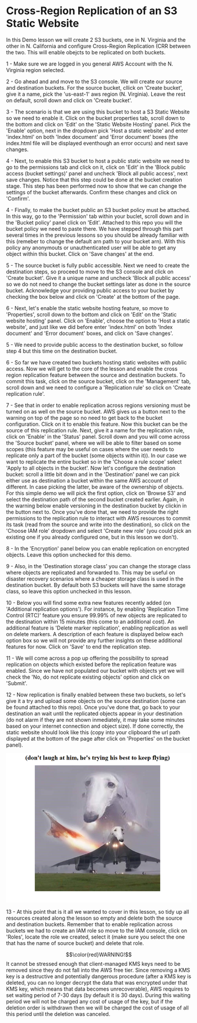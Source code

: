 # Cross-Region Replication of an S3 Static Website

In this Demo lesson we will create 2 S3 buckets, one in N. Virginia and the other in N. California and configure Cross-Region Replication (CRR between the two. This will enable obejcts to be replicated on both buckets. <br/>

1 - Make sure we are logged in you general AWS Account with the N. Virginia region selected. <br/>

2 - Go ahead and and move to the S3 console. We will create our source and destination buckets. For the source bucket, cllick on 'Create bucket', give it a name, pick the 'us-east-1' aws region (N. Virginia). Leave the rest on default, scroll down and click on 'Create bucket'. <br/>

3 - The scenario is that we are using this bucket to host a S3 Static Website so we need to enable it. Click on the bucket properties tab, scroll down to the bottom and click on 'Edit' on the 'Static Website Hosting' panel. Pick the 'Enable' option, next in the dropdown pick 'Host a static website' and enter 'index.html' on both 'Index document' and 'Error document' boxes (the index.html file will be displayed eventhough an error occurs) and next save changes. <br/>

4 - Next, to enable this S3 bucket to host a public static website we need to go to the permissions tab and click on it, click on 'Edit' in the 'Block public access (bucket settings)' panel and uncheck 'Block all public access', next save changes. Notice that this step could be done at the bucket creation stage. This step has been performed now to show that we can change the settings of the bucket afterwards. Confirm these changes and click on 'Confirm'.<br/>

4 - Finally, to make the bucket public an S3 bucket policy must be attached. In this way, go to the 'Permission' tab within your buclet, scroll down and in the 'Bucket policy' panel click on 'Edit'. Attached to this repo you will the bucket policy we need to paste there. We have stepped through this part several times in the previous lessons so you should be already familiar with this (remeber to change the default arn path to your bucket arn). With this policy any anonymouts or unauthenticated user will be able to get any object within this bucket. Click on 'Save changes' at the end. <br/>

5 - The source bucket is fully public accessible. Next we need to create the destination steps, so proceed to move to the S3 console and click on 'Create bucket'. Give it a unique name and uncheck 'Block all public access' so we do not need to change the bucket settings later as done in the source bucket. Acknowledge your providing public access to your bucket by checking the box below and click on 'Create' at the bottom of the page. <br/>

6 - Next, let's enable the static website hosting feature, so move to 'Properties', scroll down to the bottom and click on 'Edit' on the 'Static website hosting' panel. Click on 'Enable', choose the option to 'Host a static website', and just like we did before enter 'index.html' on both 'Index document' and 'Error document' boxes, and click on 'Save changes'. <br/>

5 - We need to provide public access to the destination bucket, so follow step 4 but this time on the destination bucket. <br/>

6 - So far we have created two buckets hosting static websites  with public access. Now we will get to the core of the lesson and enable the cross region replication feature between the source and destination buckets. To commit this task, click on the source bucket, click on the 'Management' tab, scroll down and we need to configure a 'Replication rule' so click on 'Create replication rule'. <br/>

7 -  See that in order to enable replication across regions versioning must be turned on as well on the source bucket. AWS gives us a button next to the warning on top of the page so no need to get back to the bucket configuration. Click on it to enable this feature. Now this bucket can be the source of this replication rule. Next, give it a name for the replication rule, click on 'Enable' in the 'Status' panel. Scroll down and you will come across the 'Source bucket' panel, where we will be able to filter based on some scopes (this feature may be useful on cases where the user needs to replicate only a part of the bucket (some objects within it)). In our case we want to replicate the entire bucket so in the 'Choose a rule scope' select 'Apply to all objects in the bucket'. Now let's configure the destination bucket: scroll a little bit down and in the 'Destination' panel we can pick either use as destination a bucket within the same AWS account of different. In case picking the latter, be aware of the ownership of objects. For this simple demo we will pick the first option, click on 'Browse S3' and select the destination path of the second bucket created earlier. Again, in the warning below enable versioning in the destination bucket by clickin in the button next to. Once you've done that, we need to provide the right permissions to the replication rule to interact with AWS resources to commit its task (read from the source and write into the destination), so click on the 'Choose IAM role' dropdown and select 'Create new role' (you could pick an existing one if you already configured one, but in this lesson we don't). <br/>

8 - In the 'Encryption' panel below you can enable replication on encrypted objects. Leave this option unchecked for this demo. <br/>

9 - Also, in the 'Destination storage class' you can change the storage class where objects are replicated and forwarded to. This may be useful on disaster recovery scenarios where a cheaper storage class is used in the destination bucket. By default both S3 buckets will have the same storage class, so leave this option unchecked in this lesson. <br/>

10 - Below you will find some extra new features recently added (on 'Additional replication options'). For instance, by enabling 'Replication Time Control (RTC)' feature you ensure 99.99% of new objects are replicated to the destination within 15 minutes (this come to an additional cost). An additional feature is 'Delete marker replication', enabling replication as well on delete markers. A description of each feature is displayed below each option box so we will not provide any further insights on these additional features for now. Click on 'Save' to end the replication step. <br/>

11 - We will come across a pop up offering the possibility to spread replication on objects which existed before the replication feature was enabled. Since we have not populated our bucket with objects yet we will check the 'No, do not replicate existing objects' option and click on 'Submit'. <br/>

12 - Now replication is finally enabled between these two buckets, so let's give it a try and upload some objects on the source destination (some can be found attached to this repo). Once you've done that, go back to your destination an wait until the replicated objects appear in your destination (do not alarm if they are not shown inmediately, it may take some minutes based on your internet connection and object size). If done correctly, the static website should look like this (copy into your clipboard the url path displayed at the bottom of the page after click on 'Properties' on the bucket panel).<br/>

![The best plane in the world](plane.png)
<br/>

13 - At this point that is it all we wanted to cover in this lesson, so tidy up all resources created along the lesson so empty and delete both the source and destination buckets. Remember that to enable replication across buckets we had to create an IAM role so move to the IAM console, click on 'Roles', locate the role we created, select it (make sure you select the one that has the name of source bucket) and delete that role. <br/>

$$\color{red}WARNING!$$
It cannot be stressed enough that client-managed KMS keys need to be removed since they do not fall into the AWS free tier. Since removing a KMS key is a destructive and potentially dangerous procedure (after a KMS key is deleted, you can no longer decrypt the data that was encrypted under that KMS key, which means that data becomes unrecoverable), AWS requires to set waiting period of 7-30 days (by default it is 30 days). During this waiting period we will not be charged any cost of usage of the key, but if the deletion order is withdrawn then we will be charged the cost of usage of all this period until the deletion was canceled. <br/>

<br/>
